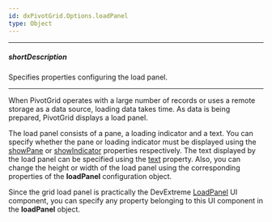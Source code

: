 ```yaml
---
id: dxPivotGrid.Options.loadPanel
type: Object
---
```

---
##### shortDescription
Specifies properties configuring the load panel.

---
When PivotGrid operates with a large number of records or uses a remote storage as a data source, loading data takes time. As data is being prepared, PivotGrid displays a load panel.

The load panel consists of a pane, a loading indicator and a text. You can specify whether the pane or loading indicator must be displayed using the [showPane](/api-reference/10%20UI%20Widgets/dxPivotGrid/1%20Configuration/loadPanel/showPane.md '/Documentation/ApiReference/UI_Components/dxPivotGrid/Configuration/loadPanel/#showPane') or [showIndicator](/api-reference/10%20UI%20Widgets/dxPivotGrid/1%20Configuration/loadPanel/showIndicator.md '/Documentation/ApiReference/UI_Components/dxPivotGrid/Configuration/loadPanel/#showIndicator') properties respectively. The text displayed by the load panel can be specified using the [text](/api-reference/10%20UI%20Widgets/dxPivotGrid/1%20Configuration/loadPanel/text.md '/Documentation/ApiReference/UI_Components/dxPivotGrid/Configuration/loadPanel/#text') property. Also, you can change the height or width of the load panel using the corresponding properties of the **loadPanel** configuration object.

Since the grid load panel is practically the DevExtreme [LoadPanel](/api-reference/10%20UI%20Widgets/dxLoadPanel '/Documentation/ApiReference/UI_Components/dxLoadPanel/') UI component, you can specify any property belonging to this UI component in the **loadPanel** object.